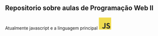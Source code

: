 ## Repositorio sobre aulas de Programação Web II
Atualmente javascript e a linguagem principal
<img src="https://github.com/devicons/devicon/blob/master/icons/javascript/javascript-original.svg" width="8%">

